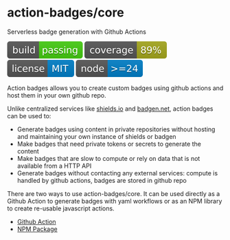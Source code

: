 # action-badges/core

Serverless badge generation with Github Actions

![build](https://raw.githubusercontent.com/action-badges/core/badges/.badges/main/build-status.svg)
![coverage](https://raw.githubusercontent.com/action-badges/core/badges/.badges/main/coverage.svg)
![license](https://raw.githubusercontent.com/action-badges/core/badges/.badges/main/package-license.svg)
![node](https://raw.githubusercontent.com/action-badges/core/badges/.badges/main/package-node-version.svg)

Action badges allows you to create custom badges using github actions and host them in your own github repo.

Unlike centralized services like [shields.io](https://shields.io/) and [badgen.net](https://badgen.net/), action badges can be used to:

- Generate badges using content in private repositories without hosting and maintaining your own instance of shields or badgen
- Make badges that need private tokens or secrets to generate the content
- Make badges that are slow to compute or rely on data that is not available from a HTTP API
- Generate badges without contacting any external services: compute is handled by github actions, badges are stored in github repo

There are two ways to use action-badges/core. It can be used directly as a Github Action to generate badges with yaml workflows or as an NPM library to create re-usable javascript actions.

- [Github Action](https://github.com/action-badges/core/blob/main/docs/github-action.md)
- [NPM Package](https://github.com/action-badges/core/blob/main/docs/npm-package.md)
